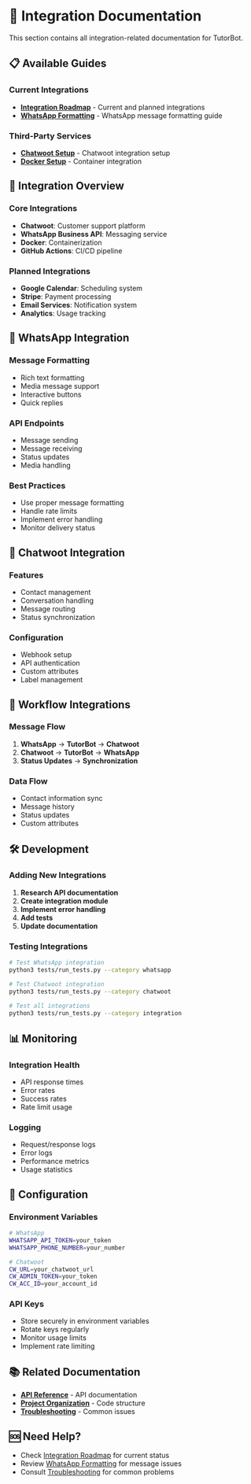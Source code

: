 # 🔌 Integration Documentation

This section contains all integration-related documentation for TutorBot.

## 📋 **Available Guides**

### **Current Integrations**
- **[Integration Roadmap](INTEGRATION_ROADMAP.md)** - Current and planned integrations
- **[WhatsApp Formatting](WHATSAPP_FORMATTING.md)** - WhatsApp message formatting guide

### **Third-Party Services**
- **[Chatwoot Setup](../SETUP/CHATWOOT_SETUP.md)** - Chatwoot integration setup
- **[Docker Setup](../SETUP/DOCKER.md)** - Container integration

## 🎯 **Integration Overview**

### **Core Integrations**
- **Chatwoot**: Customer support platform
- **WhatsApp Business API**: Messaging service
- **Docker**: Containerization
- **GitHub Actions**: CI/CD pipeline

### **Planned Integrations**
- **Google Calendar**: Scheduling system
- **Stripe**: Payment processing
- **Email Services**: Notification system
- **Analytics**: Usage tracking

## 📱 **WhatsApp Integration**

### **Message Formatting**
- Rich text formatting
- Media message support
- Interactive buttons
- Quick replies

### **API Endpoints**
- Message sending
- Message receiving
- Status updates
- Media handling

### **Best Practices**
- Use proper message formatting
- Handle rate limits
- Implement error handling
- Monitor delivery status

## 🏢 **Chatwoot Integration**

### **Features**
- Contact management
- Conversation handling
- Message routing
- Status synchronization

### **Configuration**
- Webhook setup
- API authentication
- Custom attributes
- Label management

## 🔄 **Workflow Integrations**

### **Message Flow**
1. **WhatsApp** → **TutorBot** → **Chatwoot**
2. **Chatwoot** → **TutorBot** → **WhatsApp**
3. **Status Updates** → **Synchronization**

### **Data Flow**
- Contact information sync
- Message history
- Status updates
- Custom attributes

## 🛠️ **Development**

### **Adding New Integrations**
1. **Research API documentation**
2. **Create integration module**
3. **Implement error handling**
4. **Add tests**
5. **Update documentation**

### **Testing Integrations**
```bash
# Test WhatsApp integration
python3 tests/run_tests.py --category whatsapp

# Test Chatwoot integration
python3 tests/run_tests.py --category chatwoot

# Test all integrations
python3 tests/run_tests.py --category integration
```

## 📊 **Monitoring**

### **Integration Health**
- API response times
- Error rates
- Success rates
- Rate limit usage

### **Logging**
- Request/response logs
- Error logs
- Performance metrics
- Usage statistics

## 🔧 **Configuration**

### **Environment Variables**
```bash
# WhatsApp
WHATSAPP_API_TOKEN=your_token
WHATSAPP_PHONE_NUMBER=your_number

# Chatwoot
CW_URL=your_chatwoot_url
CW_ADMIN_TOKEN=your_token
CW_ACC_ID=your_account_id
```

### **API Keys**
- Store securely in environment variables
- Rotate keys regularly
- Monitor usage limits
- Implement rate limiting

## 📚 **Related Documentation**

- **[API Reference](../API/CURRENT_MOCKED_FUNCTIONS.md)** - API documentation
- **[Project Organization](../ARCHITECTURE/PROJECT_ORGANIZATION.md)** - Code structure
- **[Troubleshooting](../DEPLOYMENT/TROUBLESHOOTING.md)** - Common issues

## 🆘 **Need Help?**

- Check [Integration Roadmap](INTEGRATION_ROADMAP.md) for current status
- Review [WhatsApp Formatting](WHATSAPP_FORMATTING.md) for message issues
- Consult [Troubleshooting](../DEPLOYMENT/TROUBLESHOOTING.md) for common problems 